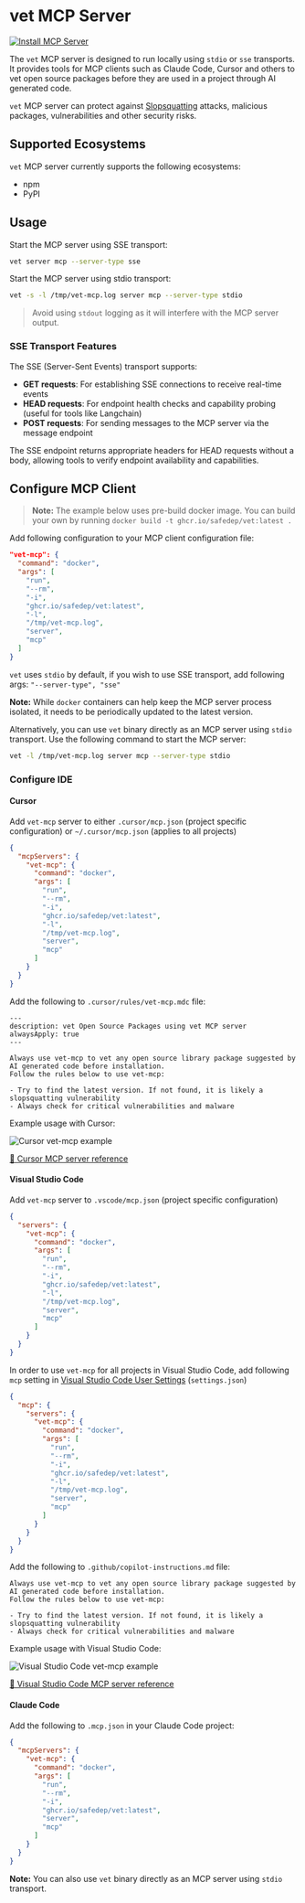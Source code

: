 # vet MCP Server

[![Install MCP Server](https://cursor.com/deeplink/mcp-install-dark.svg)](https://cursor.com/install-mcp?name=vet-mcp&config=eyJjb21tYW5kIjoiZG9ja2VyIHJ1biAtLXJtIC1pIGdoY3IuaW8vc2FmZWRlcC92ZXQ6bGF0ZXN0IC1zIC1sIC90bXAvdmV0LW1jcC5sb2cgc2VydmVyIG1jcCJ9)

The `vet` MCP server is designed to run locally using `stdio` or `sse` transports.
It provides tools for MCP clients such as Claude Code, Cursor and others to vet
open source packages before they are used in a project through AI generated code.

`vet` MCP server can protect against [Slopsquatting](https://en.wikipedia.org/wiki/Slopsquatting) attacks, malicious packages,
vulnerabilities and other security risks.

## Supported Ecosystems

`vet` MCP server currently supports the following ecosystems:

- npm
- PyPI

## Usage

Start the MCP server using SSE transport:

```bash
vet server mcp --server-type sse
```

Start the MCP server using stdio transport:

```bash
vet -s -l /tmp/vet-mcp.log server mcp --server-type stdio
```

> Avoid using `stdout` logging as it will interfere with the MCP server output.

### SSE Transport Features

The SSE (Server-Sent Events) transport supports:

- **GET requests**: For establishing SSE connections to receive real-time events
- **HEAD requests**: For endpoint health checks and capability probing (useful for tools like Langchain)
- **POST requests**: For sending messages to the MCP server via the message endpoint

The SSE endpoint returns appropriate headers for HEAD requests without a body, allowing tools to verify endpoint availability and capabilities.

## Configure MCP Client

> **Note:** The example below uses pre-build docker image. You can build your own by running
> `docker build -t ghcr.io/safedep/vet:latest .`

Add following configuration to your MCP client configuration file:

```json
"vet-mcp": {
  "command": "docker",
  "args": [
    "run",
    "--rm",
    "-i",
    "ghcr.io/safedep/vet:latest",
    "-l",
    "/tmp/vet-mcp.log",
    "server",
    "mcp"
  ]
}
```

`vet` uses `stdio` by default, if you wish to use SSE transport, add following args: `"--server-type", "sse"`

**Note:** While `docker` containers can help keep the MCP server process isolated, it needs to be periodically updated to the latest version.

Alternatively, you can use `vet` binary directly as an MCP server using `stdio` transport. Use the following command to start the MCP server:

```bash
vet -l /tmp/vet-mcp.log server mcp --server-type stdio
```

### Configure IDE

#### Cursor

Add `vet-mcp` server to either `.cursor/mcp.json` (project specific configuration) or `~/.cursor/mcp.json` (applies to all projects)

```json
{
  "mcpServers": {
    "vet-mcp": {
      "command": "docker",
      "args": [
        "run",
        "--rm",
        "-i",
        "ghcr.io/safedep/vet:latest",
        "-l",
        "/tmp/vet-mcp.log",
        "server",
        "mcp"
      ]
    }
  }
}
```

Add the following to `.cursor/rules/vet-mcp.mdc` file:

```
---
description: vet Open Source Packages using vet MCP server
alwaysApply: true
---

Always use vet-mcp to vet any open source library package suggested by AI generated code before installation.
Follow the rules below to use vet-mcp:

- Try to find the latest version. If not found, it is likely a slopsquatting vulnerability
- Always check for critical vulnerabilities and malware
```

Example usage with Cursor:

![Cursor vet-mcp example](./assets/vet-mcp-cursor.png)

[📄 Cursor MCP server reference](https://docs.cursor.com/context/model-context-protocol#manual-configuration)

#### Visual Studio Code

Add `vet-mcp` server to `.vscode/mcp.json` (project specific configuration)

```json
{
  "servers": {
    "vet-mcp": {
      "command": "docker",
      "args": [
        "run",
        "--rm",
        "-i",
        "ghcr.io/safedep/vet:latest",
        "-l",
        "/tmp/vet-mcp.log",
        "server",
        "mcp"
      ]
    }
  }
}
```

In order to use `vet-mcp` for all projects in Visual Studio Code, add following `mcp` setting in [Visual Studio Code User Settings](https://code.visualstudio.com/docs/copilot/chat/mcp-servers#_add-an-mcp-server-to-your-user-settings) (`settings.json`) 

```json
{
  "mcp": {
    "servers": {
      "vet-mcp": {
        "command": "docker",
        "args": [
          "run",
          "--rm",
          "-i",
          "ghcr.io/safedep/vet:latest",
          "-l",
          "/tmp/vet-mcp.log",
          "server",
          "mcp"
        ]
      }
    }
  }
}
```


Add the following to `.github/copilot-instructions.md` file:

```
Always use vet-mcp to vet any open source library package suggested by AI generated code before installation.
Follow the rules below to use vet-mcp:

- Try to find the latest version. If not found, it is likely a slopsquatting vulnerability
- Always check for critical vulnerabilities and malware
```

Example usage with Visual Studio Code:

![Visual Studio Code vet-mcp example](./assets/vet-mcp-vscode.png)

[📄 Visual Studio Code MCP server reference](https://code.visualstudio.com/docs/copilot/chat/mcp-servers)

#### Claude Code

Add the following to `.mcp.json` in your Claude Code project:

```json
{
  "mcpServers": {
    "vet-mcp": {
      "command": "docker",
      "args": [
        "run",
        "--rm",
        "-i",
        "ghcr.io/safedep/vet:latest",
        "server",
        "mcp"
      ]
    }
  }
}
```

**Note:** You can also use `vet` binary directly as an MCP server using `stdio` transport.
